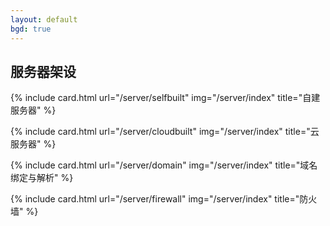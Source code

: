 ```yaml
---
layout: default
bgd: true
---
```

## 服务器架设

<div class="row row-cols-1 row-cols-sm-2 row-cols-md-3">
  
{% include card.html url="/server/selfbuilt" img="/server/index" title="自建服务器" %}

{% include card.html url="/server/cloudbuilt" img="/server/index" title="云服务器" %}

{% include card.html url="/server/domain" img="/server/index" title="域名绑定与解析" %}

{% include card.html url="/server/firewall" img="/server/index" title="防火墙" %}

</div>
